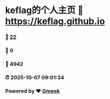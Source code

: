 # keflag的个人主页 :link: https://keflag.github.io 
### :page_facing_up: [22](https://keflag.github.io/tag.html) 
### :speech_balloon: 0 
### :hibiscus: 4942 
### :alarm_clock: 2025-10-07 09:01:34 
### Powered by :heart: [Gmeek](https://github.com/Meekdai/Gmeek)

